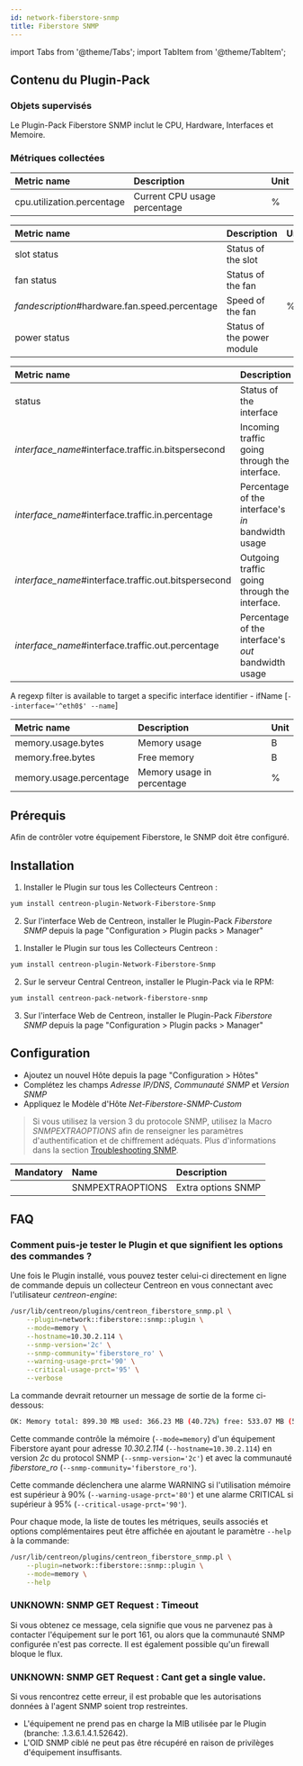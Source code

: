 ```yaml
---
id: network-fiberstore-snmp
title: Fiberstore SNMP
---
```

import Tabs from '@theme/Tabs';
import TabItem from '@theme/TabItem';


## Contenu du Plugin-Pack

### Objets supervisés

Le Plugin-Pack Fiberstore SNMP inclut le CPU, Hardware, Interfaces et Memoire.

### Métriques collectées

<Tabs groupId="sync">
<TabItem value="Cpu" label="Cpu">

| Metric name                 | Description                  | Unit  |
| :-------------------------- | :--------------------------- | :---- |
| cpu.utilization.percentage  | Current CPU usage percentage | %     |

</TabItem>
<TabItem value="Hardware" label="Hardware">

| Metric name                                    | Description                     | Unit |
| :--------------------------------------------- | :------------------------------ | :--- |
| slot status                                    | Status of the slot              |      |
| fan status                                     | Status of the fan               |      |
| *fandescription*#hardware.fan.speed.percentage | Speed of the fan                | %    |
| power status                                   | Status of the power module      |      |

</TabItem>
<TabItem value="Interfaces" label="Interfaces">

| Metric name                                            | Description                                         | Unit |
|:-------------------------------------------------------|:----------------------------------------------------|:-----|
| status                                                 | Status of the interface                             |      |
| *interface\_name*\#interface.traffic.in.bitspersecond  | Incoming traffic going through the interface.       | b/s  |
| *interface\_name*\#interface.traffic.in.percentage     | Percentage of the interface's *in* bandwidth usage  | %    |
| *interface\_name*\#interface.traffic.out.bitspersecond | Outgoing traffic going through the interface.       | b/s  |
| *interface\_name*\#interface.traffic.out.percentage    | Percentage of the interface's *out* bandwidth usage | %    |

A regexp filter is available to target a specific interface identifier - ifName [```--interface='^eth0$' --name```]

</TabItem>
<TabItem value="Memory" label="Memory">

| Metric name             | Description                               | Unit  |
| :---------------------  | :---------------------------------------- | :---- |
| memory.usage.bytes      | Memory usage                              | B     |
| memory.free.bytes       | Free memory                               | B     |
| memory.usage.percentage | Memory usage in percentage                | %     |

</TabItem>
</Tabs>

## Prérequis

Afin de contrôler votre équipement Fiberstore, le SNMP doit être configuré. 

## Installation

<Tabs groupId="sync">
<TabItem value="Online License" label="Online License">

1. Installer le Plugin sur tous les Collecteurs Centreon :

```bash
yum install centreon-plugin-Network-Fiberstore-Snmp
```

2. Sur l'interface Web de Centreon, installer le Plugin-Pack *Fiberstore SNMP* depuis la page "Configuration > Plugin packs > Manager"

</TabItem>
<TabItem value="Offline License" label="Offline License">

1. Installer le Plugin sur tous les Collecteurs Centreon :

```bash
yum install centreon-plugin-Network-Fiberstore-Snmp
```

2. Sur le serveur Central Centreon, installer le Plugin-Pack via le RPM:

```bash
yum install centreon-pack-network-fiberstore-snmp
```

3. Sur l'interface Web de Centreon, installer le Plugin-Pack *Fiberstore SNMP* depuis la page "Configuration > Plugin packs > Manager"

</TabItem>
</Tabs>

## Configuration

* Ajoutez un nouvel Hôte depuis la page "Configuration > Hôtes"
* Complétez les champs *Adresse IP/DNS*, *Communauté SNMP* et *Version SNMP*
* Appliquez le Modèle d'Hôte *Net-Fiberstore-SNMP-Custom*

> Si vous utilisez la version 3 du protocole SNMP, utilisez la Macro *SNMPEXTRAOPTIONS* afin de renseigner les paramètres d'authentification et de chiffrement adéquats. 
> Plus d'informations dans la section [Troubleshooting SNMP](../getting-started/how-to-guides/troubleshooting-plugins.md#SNMPv3-options-mapping).

| Mandatory   | Name                    | Description                       |
| :---------- | :---------------------- | :---------------------------------|
|             | SNMPEXTRAOPTIONS        | Extra options SNMP                |

## FAQ

### Comment puis-je tester le Plugin et que signifient les options des commandes ?

Une fois le Plugin installé, vous pouvez tester celui-ci directement en ligne de commande
depuis un collecteur Centreon en vous connectant avec l'utilisateur *centreon-engine*:

```bash
/usr/lib/centreon/plugins/centreon_fiberstore_snmp.pl \
    --plugin=network::fiberstore::snmp::plugin \
    --mode=memory \
    --hostname=10.30.2.114 \
    --snmp-version='2c' \
    --snmp-community='fiberstore_ro' \
    --warning-usage-prct='90' \
    --critical-usage-prct='95' \
    --verbose
```

La commande devrait retourner un message de sortie de la forme ci-dessous:

```bash
OK: Memory total: 899.30 MB used: 366.23 MB (40.72%) free: 533.07 MB (59.28%) | 'memory.usage.bytes'=384020480B;;;0;942989312 'memory.free.bytes'=558968832B;;;0;942989312 'memory.usage.percentage'=40.72%;90;95;0;100
```

Cette commande contrôle la mémoire (```--mode=memory```) d'un équipement Fiberstore ayant pour adresse *10.30.2.114* (```--hostname=10.30.2.114```) 
en version *2c* du protocol SNMP (```--snmp-version='2c'```) et avec la communauté *fiberstore_ro* (```--snmp-community='fiberstore_ro'```).

Cette commande déclenchera une alarme WARNING si l'utilisation mémoire est supérieur à 90% (```--warning-usage-prct='80'```)
et une alarme CRITICAL si supérieur à 95% (```--critical-usage-prct='90'```).

Pour chaque mode, la liste de toutes les métriques, seuils associés et options complémentaires peut être affichée
en ajoutant le paramètre ```--help``` à la commande:

```bash
/usr/lib/centreon/plugins/centreon_fiberstore_snmp.pl \
    --plugin=network::fiberstore::snmp::plugin \
    --mode=memory \
    --help
```

### UNKNOWN: SNMP GET Request : Timeout

Si vous obtenez ce message, cela signifie que vous ne parvenez pas à contacter l'équipement sur le port 161, 
ou alors que la communauté SNMP configurée n'est pas correcte. 
Il est également possible qu'un firewall bloque le flux.

### UNKNOWN: SNMP GET Request : Cant get a single value.

Si vous rencontrez cette erreur, il est probable que les autorisations données à l'agent SNMP soient trop restreintes. 
 * L'équipement ne prend pas en charge la MIB utilisée par le Plugin (branche: .1.3.6.1.4.1.52642).
 * L'OID SNMP ciblé ne peut pas être récupéré en raison de privilèges d'équipement insuffisants.
